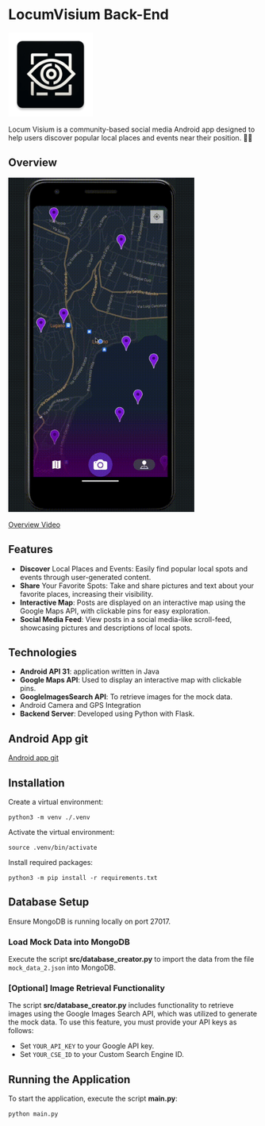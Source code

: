 # LocumVisium Back-End
<img src="gitData/ic_launcher.webp" alt="Locum Visum Logo" width="170" height="170">

Locum Visium is a community-based social media Android app designed to help users discover popular local places and events near their position. 📍📱

## Overview
<img src="gitData/Locum%20Visium.gif" alt="overview gif" width="375" height="674">

[Overview Video](https://www.youtube.com/watch?v=UocxDTZqIPg&ab_channel=MSstudioHD)

## Features
- **Discover** Local Places and Events: Easily find popular local spots and events through user-generated content.
- **Share** Your Favorite Spots: Take and share pictures and text about your favorite places, increasing their visibility.
- **Interactive Map**: Posts are displayed on an interactive map using the Google Maps API, with clickable pins for easy exploration. 
- **Social Media Feed**: View posts in a social media-like scroll-feed, showcasing pictures and descriptions of local spots.

## Technologies
- **Android API 31**: application written in Java 
- **Google Maps API**: Used to display an interactive map with clickable pins. 
- **GoogleImagesSearch API**: To retrieve images for the mock data.
- Android Camera and GPS Integration
- **Backend Server**: Developed using Python with Flask.

## Android App git 
[Android app git](https://github.com/JacobSalvi/mwc-project)


## Installation
Create a virtual environment:
```shell
python3 -m venv ./.venv
```

Activate the virtual environment:
```shell
source .venv/bin/activate
```

Install required packages:
```shell
python3 -m pip install -r requirements.txt
```

## Database Setup
Ensure MongoDB is running locally on port 27017.

### Load Mock Data into MongoDB
Execute the script **src/database_creator.py** to import the data from the file `mock_data_2.json` into MongoDB.

### [Optional] Image Retrieval Functionality
The script **src/database_creator.py** includes functionality to retrieve images using the Google Images Search API, which was utilized to generate the mock data. To use this feature, you must provide your API keys as follows:

- Set `YOUR_API_KEY` to your Google API key.
- Set `YOUR_CSE_ID` to your Custom Search Engine ID.

## Running the Application
To start the application, execute the script **main.py**:

```shell
python main.py
```
